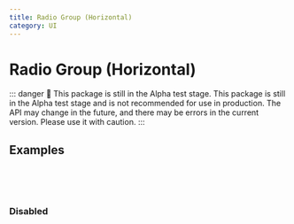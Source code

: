 ```yaml
---
title: Radio Group (Horizontal)
category: UI
---
```


<script setup>
import { ref } from 'vue'
import { NuInputHorizontalRadioGroup } from '@nolebase/ui'

const value1 = ref(1)
const value2 = ref(1)
const value3 = ref(1)

const fieldOptions1 = [
  {
    value: 1,
    title: 'Option 1',
    helpMessage: 'Option 1 Help Message',
    ariaLabel: 'Option 1',
    icon: 'i-icon-park-outline:h1',
    name: 'Option 1',
  },
  {
    value: 2,
    title: 'Option 2',
    helpMessage: 'Option 2 Help Message',
    ariaLabel: 'Option 2',
    icon: 'i-icon-park-outline:h2',
    name: 'Option 2',
  },
  {
    value: 3,
    title: 'Option 3',
    helpMessage: 'Option 3 Help Message',
    ariaLabel: 'Option 3',
    icon: 'i-icon-park-outline:h3',
    name: 'Option 3',
  },
  {
    value: 4,
    title: 'Option 4',
    helpMessage: 'Option 4 Help Message',
    ariaLabel: 'Option 4',
    icon: 'i-icon-park-outline:level-four-title',
    name: 'Option 4',
  },
  {
    value: 5,
    title: 'Option 5',
    helpMessage: 'Option 5 Help Message',
    ariaLabel: 'Option 5',
    icon: 'i-icon-park-outline:level-five-title',
    name: 'Option 5',
  },
  {
    value: 6,
    title: 'Option 6',
    helpMessage: 'Option 6 Help Message',
    ariaLabel: 'Option 6',
    icon: 'i-icon-park-outline:level-six-title',
    name: 'Option 6',
  },
]

const fieldOptions2 = [
  {
    value: 1,
    title: 'Option 1',
    helpMessage: 'Option 1 Help Message',
    ariaLabel: 'Option 1',
    icon: 'i-icon-park-outline:freeze-column',
    text: 'Left',
    name: 'Option 1',
  },
  {
    value: 2,
    title: 'Option 2',
    helpMessage: 'Option 2 Help Message',
    ariaLabel: 'Option 2',
    icon: 'i-icon-park-outline:freeze-line',
    text: 'Center',
    name: 'Option 2',
  },
  {
    value: 3,
    title: 'Option 3',
    helpMessage: 'Option 3 Help Message',
    ariaLabel: 'Option 3',
    icon: 'i-icon-park-outline:freezing-line-column',
    text: 'Corner',
    name: 'Option 3',
  },
]

const fieldOptions3 = [
  {
    value: 1,
    title: 'Option 1',
    helpMessage: 'Option 1 Help Message',
    ariaLabel: 'Option 1',
    text: 'ON',
    name: 'Option 1',
  },
  {
    value: 2,
    title: 'Option 2',
    helpMessage: 'Option 2 Help Message',
    ariaLabel: 'Option 2',
    text: 'OFF',
    name: 'Option 2',
  },
]
</script>

# Radio Group (Horizontal) <Badge type="danger" text="Alpha" />

::: danger 🛑 This package is still in the Alpha test stage.
This package is still in the Alpha test stage and is not recommended for use in production. The API may change in the future, and there may be errors in the current version. Please use it with caution.
:::

## Examples

<NuInputHorizontalRadioGroup
  v-model="value1"
  bg="zinc-200/50 dark:zinc-800/50"
  text="sm zinc-100"
  :options="fieldOptions1"
/>

<br />

<NuInputHorizontalRadioGroup
  v-model="value2"
  bg="zinc-200/50 dark:zinc-800/50"
  text="sm zinc-100"
  :options="fieldOptions2"
/>

<br />

<NuInputHorizontalRadioGroup
  v-model="value3"
  bg="zinc-200/50 dark:zinc-800/50"
  text="sm zinc-100"
  :options="fieldOptions3"
/>

### Disabled

<br />

<NuInputHorizontalRadioGroup
  bg="zinc-200/50 dark:zinc-800/50"
  text="sm zinc-100"
  :options="fieldOptions1"
  :disabled="true"
/>

<br />

<NuInputHorizontalRadioGroup
  bg="zinc-200/50 dark:zinc-800/50"
  text="sm zinc-100"
  :options="fieldOptions2"
  :disabled="true"
/>

<br />

<NuInputHorizontalRadioGroup
  bg="zinc-200/50 dark:zinc-800/50"
  text="sm zinc-100"
  :options="fieldOptions3"
  :disabled="true"
/>
